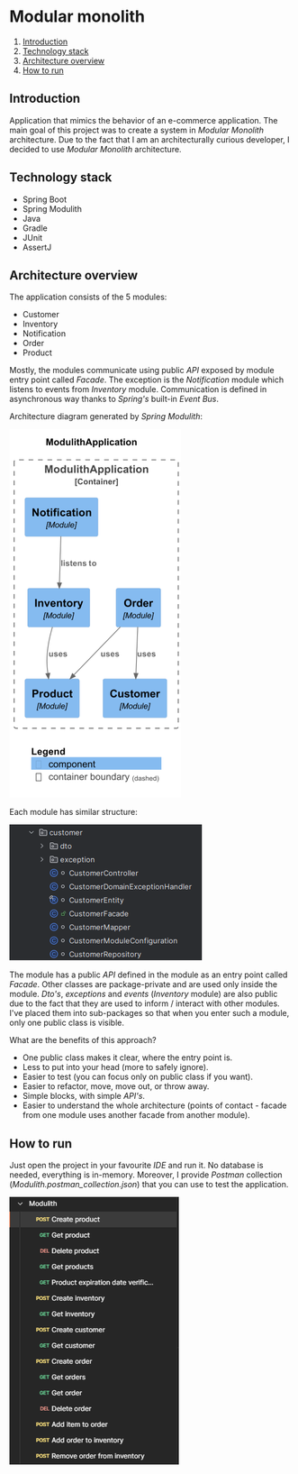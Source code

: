 # Modular monolith

1. [Introduction](#introduction)
2. [Technology stack](#technology-stack)
3. [Architecture overview](#architecture-overview)
5. [How to run](#how-to-run)

## Introduction

Application that mimics the behavior of an e-commerce application. 
The main goal of this project was to create a system in *Modular Monolith* architecture.
Due to the fact that I am an architecturally curious developer, I decided to use *Modular Monolith* architecture.

## Technology stack

* Spring Boot
* Spring Modulith
* Java
* Gradle
* JUnit
* AssertJ

## Architecture overview

The application consists of the 5 modules:

* Customer
* Inventory
* Notification
* Order
* Product

Mostly, the modules communicate using public *API* exposed by module entry point called *Facade*.
The exception is the *Notification* module which listens to events from *Inventory* module.
Communication is defined in asynchronous way thanks to *Spring's* built-in *Event Bus*.

Architecture diagram generated by *Spring Modulith*:

![](documentation/Architecture_Diagram.png)

Each module has similar structure:

![](documentation/Module_Structure.png)

The module has a public *API* defined in the module as an entry point called *Facade*. 
Other classes are package-private and are used only inside the module.
*Dto's*, *exceptions* and *events* (*Inventory* module) are also public due to the fact that they are used to inform / interact with other modules. 
I've placed them into sub-packages so that when you enter such a module, only one public class is visible.

What are the benefits of this approach?
* One public class makes it clear, where the entry point is.
* Less to put into your head (more to safely ignore).
* Easier to test (you can focus only on public class if you want).
* Easier to refactor, move, move out, or throw away.
* Simple blocks, with simple *API's*.
* Easier to understand the whole architecture (points of contact - facade from one module uses another facade from another module).

## How to run

Just open the project in your favourite *IDE* and run it.
No database is needed, everything is in-memory.
Moreover, I provide *Postman* collection (*Modulith.postman_collection.json*) that you can use to test the application.

![](documentation/Requests.png)
